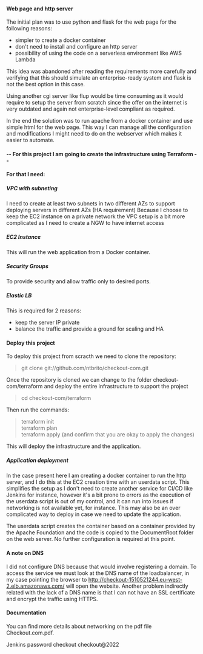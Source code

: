 #### Web page and http server
The initial plan was to use python and flask for the web page for the following reasons:
- simpler to create a docker container
- don't need to install and configure an http server
- possibility of using the code on a serverless environment like AWS Lambda

This idea was abandoned after reading the requirements more carefully and verifying that
this should simulate an enterprise-ready system and flask is not the best option in
this case.

Using another cgi server like flup would be time consuming as it would require to setup
the server from scratch since the offer on the internet is very outdated and again not
enterprise-level compliant as required.

In the end the solution was to run apache from a docker container and use simple html for 
the web page. This way I can manage all the configuration and modifications I might need
to do on the webserver which makes it easier to automate.

#### -- For this project I am going to create the infrastructure using Terraform --
#### For that I need:

##### VPC with subneting
I need to create at least two subnets in two different AZs to support deploying servers
in different AZs (HA requirement)
Because I choose to keep the EC2 instance on a private network the VPC setup is a bit more
complicated as I need to create a NGW to have internet access
##### EC2 Instance
This will run the web application from a Docker container.
##### Security Groups
To provide security and allow traffic only to desired ports.
##### Elastic LB
This is required for 2 reasons:
- keep the server IP private
- balance the traffic and provide a ground for scaling and HA

#### Deploy this project
To deploy this project from scracth we need to clone the repository:
> git clone git://github.com/ntbrito/checkout-com.git

Once the repository is cloned we can change to the folder checkout-com/terraform and deploy
the entire infrastructure to support the project
> cd checkout-com/terraform

Then run the commands:
> terraform init \
terraform plan \
terraform apply (and confirm that you are okay to apply the changes)

This will deploy the infrastructure and the application.

##### Application deployment
In the case present here I am creating a docker container to run the http server, and I do
this at the EC2 creation time with an userdata script.
This simplifies the setup as I don't need to create another service for CI/CD like Jenkins
for instance, however it's a bit prone to errors as the execution of the userdata script is
out of my control, and it can run into issues if networking is not available yet, for instance.
This may also be an over complicated way to deploy in case we need to update the application.

The userdata script creates the container based on a container provided by the Apache Foundation
and the code is copied to the DocumentRoot folder on the web server. No further configuration is
required at this point.

#### A note on DNS
I did not configure DNS because that would involve registering a domain. To access the service we
must look at the DNS name of the loadbalancer, in my case pointing the browser to
http://checkout-1510521244.eu-west-2.elb.amazonaws.com/ will open the website.
Another problem indirectly related with the lack of a DNS name is that I can not have an SSL
certificate and encrypt the traffic using HTTPS.

#### Documentation
You can find more details about networking on the pdf file Checkout.com.pdf.

Jenkins password
checkout
checkout@2022